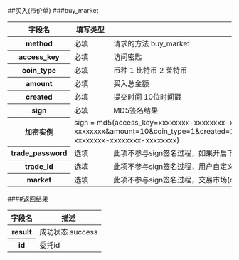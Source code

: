 ##买入(市价单) 
###buy_market
<table class="table table-bordered">
    <thead>
    <tr>
        <th>字段名</th>
        <th>填写类型</th>
        <th>描述</th>
    </tr>
    </thead>
    <tbody>
    <tr>
        <th>method</th>
        <td>必填</td>
        <td>请求的方法 buy_market</td>
    </tr>
    <tr>
        <th>access_key</th>
        <td>必填</td>
        <td>访问密匙</td>
    </tr>
    <tr>
        <th>coin_type</th>
        <td>必填</td>
        <td>币种 1 比特币 2 莱特币</td>
    </tr>
    <tr>
        <th>amount</th>
        <td>必填</td>
        <td>买入总金额</td>
    </tr>
    <tr>
        <th>created</th>
        <td>必填</td>
        <td>提交时间 10位时间戳</td>
    </tr>
    <tr>
        <th>sign</th>
        <td>必填</td>
        <td>MD5签名结果</td>
    </tr>
    <tr>
        <th>加密实例</th>
        <td colspan="2">sign =
            md5(access_key=xxxxxxxx-xxxxxxxx-xxxxxxxx-xxxxxxxx&amp;amount=10&amp;coin_type=1&amp;created=1386844119&amp;method=buy_market&amp;secret_key=xxxxxxxx-xxxxxxxx-xxxxxxxx-xxxxxxxx)
        </td>
    </tr>
    <tr>
        <th>trade_password</th>
        <td>选填</td>
        <td>此项不参与sign签名过程，如果开启下单时输入资金密码，必须传此参数</td>
    </tr>
    <tr>
        <th>trade_id</th>
        <td>选填</td>
        <td>此项不参与sign签名过程，用户自定义订单号为数字(最多15位，唯一值)</td>
    </tr>
    <tr>
        <th>market</th>
        <td>选填</td>
        <td>此项不参与sign签名过程，交易市场(cny:人民币交易市场，usd:美元交易市场，默认是cny)</td>
    </tr>
    </tbody>
</table>
####返回结果
<table class="table table-bordered">
    <thead>
    <tr>
        <th>字段名</th>
        <th>描述</th>
    </tr>
    </thead>
    <tbody>
    <tr>
        <th>result</th>
        <td>成功状态 success</td>
    </tr>
    <tr>
        <th>id</th>
        <td>委托id</td>
    </tr>
    </tbody>
</table>

